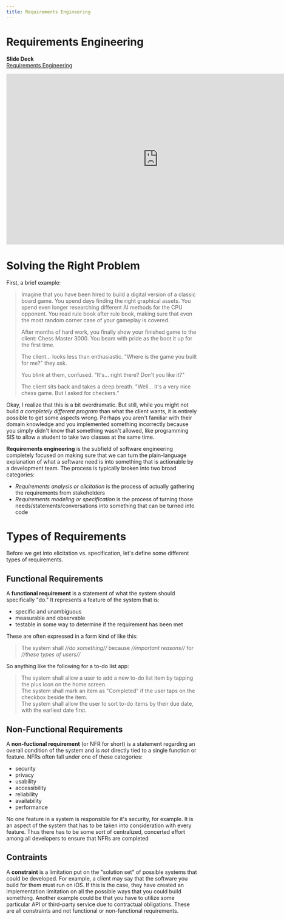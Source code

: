 ```yaml
---
title: Requirements Engineering
---
```


# Requirements Engineering

__Slide Deck__   
[Requirements Engineering](https://docs.google.com/presentation/d/1PBiHWZL4nfvDhrxZIjf5y3HZZrltYCCknJLCQmdqavM/edit?usp=sharing)

<iframe width="800" height="450" src="https://www.youtube.com/embed/nTkgjl5AR-Y" frameborder="0" allow="accelerometer; autoplay; encrypted-media; gyroscope; picture-in-picture" allowfullscreen></iframe>

# Solving the Right Problem

First, a brief example:

> Imagine that you have been hired to build a digital version of a classic board game.  You spend days finding the right graphical assets.  You spend even longer researching different AI methods for the CPU opponent.  You read rule book after rule book, making sure that even the most random corner case of your gameplay is covered.
> 
> After months of hard work, you finally show your finished game to the client: Chess Master 3000.  You beam with pride as the boot it up for the first time.
> 
> The client... looks less than enthusiastic.  "Where is the game you built for me?" they ask.  
> 
> You blink at them, confused.  "It's... right there?  Don't you like it?"
> 
> The client sits back and takes a deep breath.  "Well... it's a very nice chess game.  But I asked for checkers."

Okay, I realize that this is a bit overdramatic.  But still, while you might not build _a completely different program_ than what the client wants, it is entirely possible to get some aspects wrong.  Perhaps you aren't familiar with their domain knowledge and you implemented something incorrectly because you simply didn't know that something wasn't allowed, like programming SIS to allow a student to take two classes at the same time.

__Requirements engineering__ is the subfield of software engineering completely focused on making sure that we can turn the plain-language explanation of what a software need is into something that is actionable by a development team.  The process is typically broken into two broad categories:

* _Requirements analysis or elicitation_ is the process of actually gathering the requirements from stakeholders
* _Requirements modeling or specification_ is the process of turning those needs/statements/conversations into something that can be turned into code

# Types of Requirements

Before we get into elicitation vs. specification, let's define some different types of requirements.

## Functional Requirements

A __functional requirement__ is a statement of what the system should specifically "do."  It represents a feature of the system that is:

* specific and unambiguous
* measurable and observable
* testable in some way to determine if the requirement has been met

These are often expressed in a form kind of like this:

> The system shall _//do something//_ because _//important reasons//_ for _//these types of users//_

So anything like the following for a to-do list app:

> The system shall allow a user to add a new to-do list item by tapping the plus icon on the home screen.    
> The system shall mark an item as "Completed" if the user taps on the checkbox beside the item.    
> The system shall allow the user to sort to-do items by their due date, with the earliest date first.   

## Non-Functional Requirements

A __non-fuctional requirement__ (or NFR for short) is a statement regarding an overall condition of the system and _is not_ directly tied to a single function or feature.  NFRs often fall under one of these categories:

* security
* privacy 
* usability 
* accessibility
* reliability 
* availability 
* performance

No one feature in a system is responsible for it's security, for example.  It is an aspect of the system that has to be taken into consideration with every feature.  Thus there has to be some sort of centralized, concerted effort among all developers to ensure that NFRs are completed

## Contraints

A __constraint__ is a limitation put on the "solution set" of possible systems that could be developed.  For example, a client may say that the software you build for them must run on iOS.  If this is the case, they have created an implementation limitation on all the possible ways that you could build something.  Another example could be that you have to utilize some particular API or third-party service due to contractual obligations.  These are all constraints and not functional or non-functional requirements.

